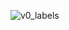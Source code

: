 ![v0_labels](https://github.com/gsalaman/microbit_led_translator/assets/43499190/c0743161-8d5b-4ba7-97e4-2aabe4e8e1d4)
